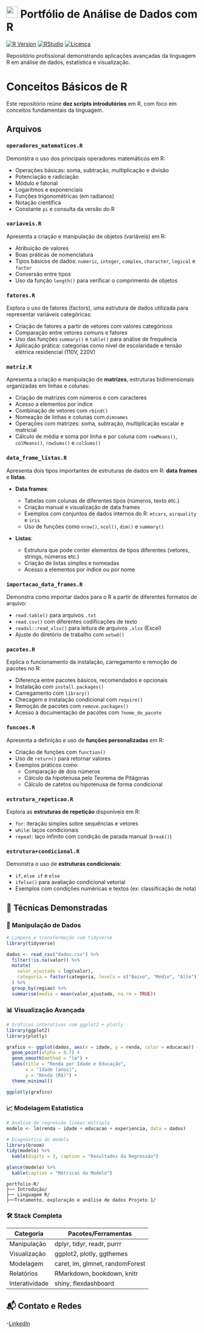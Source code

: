 # <img src="https://www.r-project.org/logo/Rlogo.png" width="30" height="30"> Portfólio de Análise de Dados com R

[![R Version](https://img.shields.io/badge/R-4.3.2+-276DC3?logo=r&logoColor=white)](https://www.r-project.org/)
[![RStudio](https://img.shields.io/badge/RStudio-2023.12+-75AADB?logo=rstudio)](https://www.rstudio.com/)
[![Licença](https://img.shields.io/badge/Licença-MIT-green)](LICENSE)

Repositório profissional demonstrando aplicações avançadas da linguagem R em análise de dados, estatística e visualização.
# Conceitos Básicos de R

Este repositório reúne **dez scripts introdutórios** em R, com foco em conceitos fundamentais da linguagem.

## Arquivos

### `operadores_matematicos.R`

Demonstra o uso dos principais operadores matemáticos em R:

- Operações básicas: soma, subtração, multiplicação e divisão  
- Potenciação e radiciação  
- Módulo e fatorial  
- Logaritmos e exponenciais  
- Funções trigonométricas (em radianos)  
- Notação científica  
- Constante `pi` e consulta da versão do R  

### `variaveis.R`

Apresenta a criação e manipulação de objetos (variáveis) em R:

- Atribuição de valores  
- Boas práticas de nomenclatura  
- Tipos básicos de dados: `numeric`, `integer`, `complex`, `character`, `logical` e `factor`  
- Conversão entre tipos  
- Uso da função `length()` para verificar o comprimento de objetos  

### `fatores.R`

Explora o uso de fatores (factors), uma estrutura de dados utilizada para representar variáveis categóricas:

- Criação de fatores a partir de vetores com valores categóricos  
- Comparação entre vetores comuns e fatores  
- Uso das funções `summary()` e `table()` para análise de frequência  
- Aplicação prática: categorias como nível de escolaridade e tensão elétrica residencial (110V, 220V)  

### `matriz.R`

Apresenta a criação e manipulação de **matrizes**, estruturas bidimensionais organizadas em linhas e colunas:

- Criação de matrizes com números e com caracteres  
- Acesso a elementos por índice  
- Combinação de vetores com `rbind()`  
- Nomeação de linhas e colunas com `dimnames`  
- Operações com matrizes: soma, subtração, multiplicação escalar e matricial  
- Cálculo de média e soma por linha e por coluna com `rowMeans()`, `colMeans()`, `rowSums()` e `colSums()`  

### `data_frame_listas.R`

Apresenta dois tipos importantes de estruturas de dados em R: **data frames** e **listas**.

- **Data frames**:
  - Tabelas com colunas de diferentes tipos (números, texto etc.)
  - Criação manual e visualização de data frames
  - Exemplos com conjuntos de dados internos do R: `mtcars`, `airquality` e `iris`
  - Uso de funções como `nrow()`, `ncol()`, `dim()` e `summary()`

- **Listas**:
  - Estrutura que pode conter elementos de tipos diferentes (vetores, strings, números etc.)
  - Criação de listas simples e nomeadas
  - Acesso a elementos por índice ou por nome

### `importacao_data_frames.R`

Demonstra como importar dados para o R a partir de diferentes formatos de arquivo:

- `read.table()` para arquivos `.txt`
- `read.csv()` com diferentes codificações de texto
- `readxl::read_xlsx()` para leitura de arquivos `.xlsx` (Excel)
- Ajuste do diretório de trabalho com `setwd()`

### `pacotes.R`

Explica o funcionamento da instalação, carregamento e remoção de pacotes no R:

- Diferença entre pacotes básicos, recomendados e opcionais
- Instalação com `install.packages()`
- Carregamento com `library()`
- Checagem e instalação condicional com `require()`
- Remoção de pacotes com `remove.packages()`
- Acesso à documentação de pacotes com `?nome_do_pacote`

### `funcoes.R`

Apresenta a definição e uso de **funções personalizadas** em R:

- Criação de funções com `function()`
- Uso de `return()` para retornar valores
- Exemplos práticos como:
  - Comparação de dois números
  - Cálculo da hipotenusa pelo Teorema de Pitágoras
  - Cálculo de catetos ou hipotenusa de forma condicional

### `estrutura_repeticao.R`

Explora as **estruturas de repetição** disponíveis em R:

- `for`: iteração simples sobre sequências e vetores
- `while`: laços condicionais
- `repeat`: laço infinito com condição de parada manual (`break()`)

### `estrutura+condicional.R`

Demonstra o uso de **estruturas condicionais**:

- `if`, `else if` e `else`
- `ifelse()` para avaliação condicional vetorial
- Exemplos com condições numéricas e textos (ex: classificação de nota)


## 🧩 Técnicas Demonstradas

### 🔧 Manipulação de Dados
```r
# Limpeza e transformação com tidyverse
library(tidyverse)

dados <- read_csv("dados.csv") %>%
  filter(!is.na(valor)) %>%
  mutate(
    valor_ajustado = log(valor),
    categoria = factor(categoria, levels = c("Baixo", "Médio", "Alto"))
  ) %>%
  group_by(regiao) %>%
  summarise(media = mean(valor_ajustado, na.rm = TRUE))
```
### 📊 Visualização Avançada
```r
# Gráficos interativos com ggplot2 + plotly
library(ggplot2)
library(plotly)

grafico <- ggplot(dados, aes(x = idade, y = renda, color = educacao)) +
  geom_point(alpha = 0.7) +
  geom_smooth(method = "lm") +
  labs(title = "Renda por Idade e Educação",
       x = "Idade (anos)",
       y = "Renda (R$)") +
  theme_minimal()

ggplotly(grafico)
```
### 📈 Modelagem Estatística
```r
# Análise de regressão linear múltipla
modelo <- lm(renda ~ idade + educacao + experiencia, data = dados)

# Diagnóstico do modelo
library(broom)
tidy(modelo) %>%
  kable(digits = 3, caption = "Resultados da Regressão")

glance(modelo) %>%
  kable(caption = "Métricas do Modelo")
```
```
portfolio-R/
├── Introdução/
├── Linguagem R/
├──Tratamento, exploração e análise de dados Projeto 1/
```

### 🛠️ Stack Completa
| Categoria      | Pacotes/Ferramentas                     |
|----------------|------------------------------------------|
| Manipulação    | dplyr, tidyr, readr, purrr              |
| Visualização   | ggplot2, plotly, ggthemes               |
| Modelagem      | caret, lm, glmnet, randomForest         |
| Relatórios     | RMarkdown, bookdown, knitr              |
| Interatividade | shiny, flexdashboard                    |

## 📬 Contato e Redes

-[LinkedIn](https://www.linkedin.com/in/daniel-mendes-a64326140)
